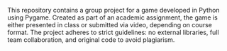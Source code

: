This repository contains a group project for a game developed in Python using Pygame. 
Created as part of an academic assignment, the game is either presented in class or submitted
via video, depending on course format. The project adheres to strict guidelines: no external 
libraries, full team collaboration, and original code to avoid plagiarism.